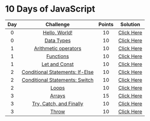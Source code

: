 # 10 Days of JavaScript

| Day |                                                          Challenge                                                         | Points |                                                                                          Solution                                                                                         |
|:---:|:--------------------------------------------------------------------------------------------------------------------------:|:------:|:-----------------------------------------------------------------------------------------------------------------------------------------------------------------------------------------:|
|  0  | [Hello, World!](https://www.hackerrank.com/challenges/js10-hello-world/problem)                                                |   10   | [Click Here]()                |
|  0  | [Data Types](https://www.hackerrank.com/challenges/js10-data-types/problem)                                                   |   10   | [Click Here]()                                 |
|  1  | [Arithmetic operators](https://www.hackerrank.com/challenges/js10-arithmetic-operators/problem)                                                           |   10   | [Click Here]()                                       |
|  1  | [Functions](https://www.hackerrank.com/challenges/js10-function/problem)                                       |   10   | [Click Here]()                           |
|  1  | [Let and Const](https://www.hackerrank.com/challenges/js10-let-and-const/problem)                                         |   10   | [Click Here]()                            |
|  2  | [Conditional Statements: If-Else](https://www.hackerrank.com/challenges/js10-if-else/problem)                                                       |   10   | [Click Here]()                                   |
|  2  | [Conditional Statements: Switch](https://www.hackerrank.com/challenges/js10-switch/problem)                                                               |   10   | [Click Here]()                     |
|  2  | [Loops](https://www.hackerrank.com/challenges/js10-loops/problem)                                              |   10   | [Click Here]()                        |
|  3  | [Arrays](https://www.hackerrank.com/challenges/js10-arrays/problem)                                                 |   15   | [Click Here]()                             |
|  3  | [Try, Catch, and Finally](https://www.hackerrank.com/challenges/js10-try-catch-and-finally/problem)                                                  |   10   | [Click Here]()                        |
|  3  | [Throw](https://www.hackerrank.com/challenges/js10-throw/problem)                                                         |   10   | [Click Here]()                                     |
